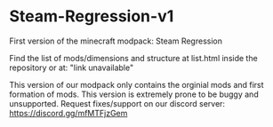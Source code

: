# Steam-Regression-v1
First version of the minecraft modpack: Steam Regression

Find the list of mods/dimensions and structure at list.html inside the repository or at: "link unavailable" 

This version of our modpack only contains the orginial mods and first formation of mods. This version is extremely prone to be buggy and unsupported. Request fixes/support on our discord server: https://discord.gg/mfMTFjzGem
